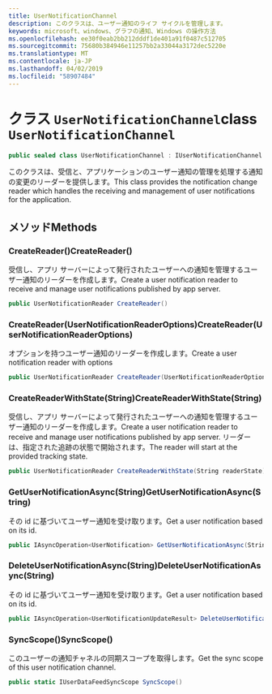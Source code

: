 ```yaml
---
title: UserNotificationChannel
description: このクラスは、ユーザー通知のライフ サイクルを管理します。
keywords: microsoft、windows、グラフの通知、Windows の操作方法
ms.openlocfilehash: ee30f0eab2bb212dddf1de401a91f0487c512705
ms.sourcegitcommit: 75680b384946e11257bb2a33044a3172dec5220e
ms.translationtype: MT
ms.contentlocale: ja-JP
ms.lasthandoff: 04/02/2019
ms.locfileid: "58907484"
---
```

# <a name="class-usernotificationchannel"></a><span data-ttu-id="1d012-104">クラス `UserNotificationChannel`</span><span class="sxs-lookup"><span data-stu-id="1d012-104">class `UserNotificationChannel`</span></span>

```C#
public sealed class UserNotificationChannel : IUserNotificationChannel
```

<span data-ttu-id="1d012-105">このクラスは、受信と、アプリケーションのユーザー通知の管理を処理する通知の変更のリーダーを提供します。</span><span class="sxs-lookup"><span data-stu-id="1d012-105">This class provides the notification change reader which handles the receiving and management of user notifications for the application.</span></span> 

## <a name="methods"></a><span data-ttu-id="1d012-106">メソッド</span><span class="sxs-lookup"><span data-stu-id="1d012-106">Methods</span></span>

### <a name="createreader"></a><span data-ttu-id="1d012-107">CreateReader()</span><span class="sxs-lookup"><span data-stu-id="1d012-107">CreateReader()</span></span> 
<span data-ttu-id="1d012-108">受信し、アプリ サーバーによって発行されたユーザーへの通知を管理するユーザー通知のリーダーを作成します。</span><span class="sxs-lookup"><span data-stu-id="1d012-108">Create a user notification reader to receive and manage user notifications published by app server.</span></span>
```C#
public UserNotificationReader CreateReader()
```

### <a name="createreaderusernotificationreaderoptions"></a><span data-ttu-id="1d012-109">CreateReader(UserNotificationReaderOptions)</span><span class="sxs-lookup"><span data-stu-id="1d012-109">CreateReader(UserNotificationReaderOptions)</span></span> 
<span data-ttu-id="1d012-110">オプションを持つユーザー通知のリーダーを作成します。</span><span class="sxs-lookup"><span data-stu-id="1d012-110">Create a user notification reader with options</span></span> 
```C#
public UserNotificationReader CreateReader(UserNotificationReaderOptions options)
```

### <a name="createreaderwithstatestring"></a><span data-ttu-id="1d012-111">CreateReaderWithState(String)</span><span class="sxs-lookup"><span data-stu-id="1d012-111">CreateReaderWithState(String)</span></span> 
<span data-ttu-id="1d012-112">受信し、アプリ サーバーによって発行されたユーザーへの通知を管理するユーザー通知のリーダーを作成します。</span><span class="sxs-lookup"><span data-stu-id="1d012-112">Create a user notification reader to receive and manage user notifications published by app server.</span></span> <span data-ttu-id="1d012-113">リーダーは、指定された追跡の状態で開始されます。</span><span class="sxs-lookup"><span data-stu-id="1d012-113">The reader will start at the provided tracking state.</span></span> 
```C#
public UserNotificationReader CreateReaderWithState(String readerState)
```

### <a name="getusernotificationasyncstring"></a><span data-ttu-id="1d012-114">GetUserNotificationAsync(String)</span><span class="sxs-lookup"><span data-stu-id="1d012-114">GetUserNotificationAsync(String)</span></span>
<span data-ttu-id="1d012-115">その id に基づいてユーザー通知を受け取ります。</span><span class="sxs-lookup"><span data-stu-id="1d012-115">Get a user notification based on its id.</span></span> 
```C#
public IAsyncOperation<UserNotification> GetUserNotificationAsync(String notificationId)
```

### <a name="deleteusernotificationasyncstring"></a><span data-ttu-id="1d012-116">DeleteUserNotificationAsync(String)</span><span class="sxs-lookup"><span data-stu-id="1d012-116">DeleteUserNotificationAsync(String)</span></span>
<span data-ttu-id="1d012-117">その id に基づいてユーザー通知を受け取ります。</span><span class="sxs-lookup"><span data-stu-id="1d012-117">Get a user notification based on its id.</span></span> 
```C#
public IAsyncOperation<UserNotificationUpdateResult> DeleteUserNotificationAsync(String notificationId)
```

### <a name="syncscope"></a><span data-ttu-id="1d012-118">SyncScope()</span><span class="sxs-lookup"><span data-stu-id="1d012-118">SyncScope()</span></span>
<span data-ttu-id="1d012-119">このユーザーの通知チャネルの同期スコープを取得します。</span><span class="sxs-lookup"><span data-stu-id="1d012-119">Get the sync scope of this user notification channel.</span></span>
```C#
public static IUserDataFeedSyncScope SyncScope()
```